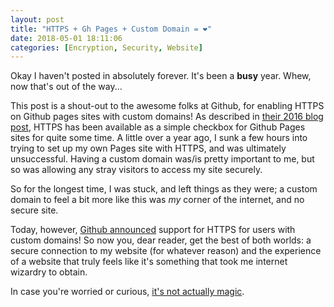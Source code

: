 ```yaml
---
layout: post
title: "HTTPS + Gh Pages + Custom Domain = ❤️"
date: 2018-05-01 18:11:06
categories: [Encryption, Security, Website]
---
```


Okay I haven't posted in absolutely forever. It's been a **busy** year. Whew, now that's out of the
way...

This post is a shout-out to the awesome folks at Github, for enabling HTTPS on Github pages sites
with custom domains! As described in [their 2016 blog post], HTTPS has been available as a simple
checkbox for Github Pages sites for quite some time. A little over a year ago, I sunk a few hours
into trying to set up my own Pages site with HTTPS, and was ultimately unsuccessful. Having a
custom domain was/is pretty important to me, but so was allowing any stray visitors to access my
site securely.

So for the longest time, I was stuck, and left things as they were; a custom domain to feel a bit
more like this was _my_ corner of the internet, and no secure site.

Today, however, [Github announced] support for HTTPS for users with custom domains! So now you,
dear reader, get the best of both worlds: a secure connection to my website (for whatever reason)
and the experience of a website that truly feels like it's something that took me internet wizardry
to obtain.

In case you're worried or curious, [it's not actually magic].

[//]: # 'External Links'
[their 2016 blog post]: https://blog.github.com/2016-06-08-https-for-github-pages/
[github announced]: https://blog.github.com/2018-05-01-github-pages-custom-domains-https/
[it's not actually magic]: https://www.verisign.com/en_US/website-presence/online/how-dns-works/index.xhtml
